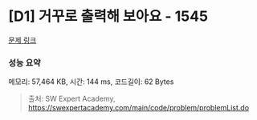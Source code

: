 # [D1] 거꾸로 출력해 보아요 - 1545 

[문제 링크](https://swexpertacademy.com/main/code/problem/problemDetail.do?contestProbId=AV2gbY0qAAQBBAS0) 

### 성능 요약

메모리: 57,464 KB, 시간: 144 ms, 코드길이: 62 Bytes



> 출처: SW Expert Academy, https://swexpertacademy.com/main/code/problem/problemList.do